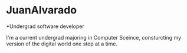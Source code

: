 # JuanAlvarado

*Undergrad software developer


I'm a current undergrad majoring in Computer Sceince, consturcting my version of the digital world one step at a time.
